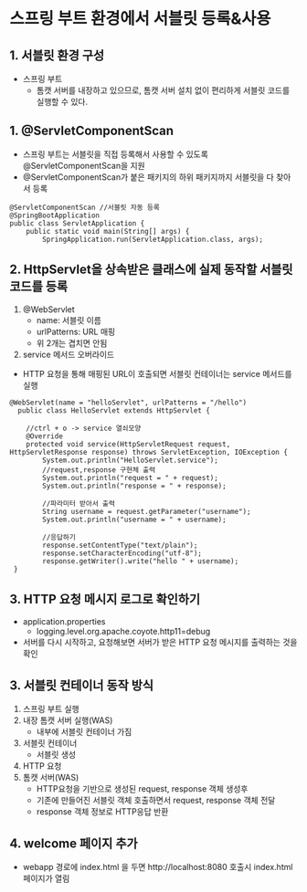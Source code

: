# 스프링 부트 환경에서 서블릿 등록&사용

## 1. 서블릿 환경 구성

- 스프링 부트
    - 톰캣 서버를 내장하고 있으므로, 톰캣 서버 설치 없이 편리하게 서블릿 코드를 실행할 수 있다.
## 1. @ServletComponentScan
- 스프링 부트는 서블릿을 직접 등록해서 사용할 수 있도록 @ServletComponentScan을 지원
- @ServletComponentScan가 붙은 패키지의 하위 패키지까지 서블릿을 다 찾아서 등록
```
@ServletComponentScan //서블릿 자동 등록 
@SpringBootApplication
public class ServletApplication {
    public static void main(String[] args) {
        SpringApplication.run(ServletApplication.class, args);
```
## 2. HttpServlet을 상속받은 클래스에 실제 동작할 서블릿 코드를 등록
1. @WebServlet
    - name: 서블릿 이름 
    - urlPatterns: URL 매핑
    - 위 2개는 겹치면 안됨
2. service 메서드 오버라이드
- HTTP 요청을 통해 매핑된 URL이 호출되면 서블릿 컨테이너는 service 메서드를 실행
```
@WebServlet(name = "helloServlet", urlPatterns = "/hello")
  public class HelloServlet extends HttpServlet {

    //ctrl + o -> service 열쇠모양
    @Override
    protected void service(HttpServletRequest request, HttpServletResponse response) throws ServletException, IOException {
        System.out.println("HelloServlet.service");
        //request,response 구현체 출력 
        System.out.println("request = " + request);
        System.out.println("response = " + response);
        
        //파라미터 받아서 출력
        String username = request.getParameter("username");
        System.out.println("username = " + username);
        
        //응답하기
        response.setContentType("text/plain");
        response.setCharacterEncoding("utf-8");
        response.getWriter().write("hello " + username);
 }
```
## 3. HTTP 요청 메시지 로그로 확인하기
- application.properties
    - logging.level.org.apache.coyote.http11=debug
- 서버를 다시 시작하고, 요청해보면 서버가 받은 HTTP 요청 메시지를 출력하는 것을 확인


## 3. 서블릿 컨테이너 동작 방식
1. 스프링 부트 실행
2. 내장 톰캣 서버 실행(WAS)
    - 내부에 서블릿 컨테이너 가짐
3. 서블릿 컨테이너
    - 서블릿 생성
4. HTTP 요청
5. 톰캣 서버(WAS)
    - HTTP요청을 기반으로 생성된 request, response 객체 생성후 
    - 기존에 만들어진 서블릿 객체 호출하면서 request, response 객체 전달
    - response 객체 정보로 HTTP응답 반환

## 4. welcome 페이지 추가
- webapp 경로에 index.html 을 두면 http://localhost:8080 호출시 index.html 페이지가 열림